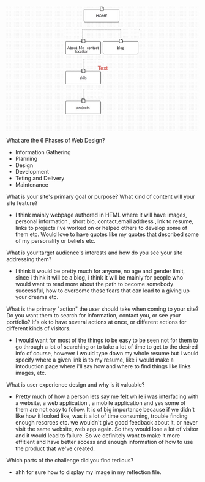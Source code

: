 


![Site Snapshot](Site-map.png)



What are the 6 Phases of Web Design?
* Information Gathering
* Planning
* Design
* Development
* Teting and Delivery
* Maintenance

What is your site's primary goal or purpose? What kind of content will your site feature?
* I think mainly webpage authored in HTML where it will have images, personal information , short bio, contact,email address ,link to resume, links to projects i've worked on or helped others to develop some of them etc. Would love to have quotes like my quotes that described some of my personality or beliefs etc.

What is your target audience's interests and how do you see your site addressing them?
* I think it would be pretty much for anyone, no age and gender limit, since i think it will be a blog, i think it will be mainly for people who would want to read more about the path to become somebody successful, how to overcome those fears that can lead to a giving up your dreams etc.

What is the primary "action" the user should take when coming to your site? Do you want them to search for information, contact you, or see your portfolio? It's ok to have several actions at once, or different actions for different kinds of visitors.
* I would want for most of the things to be easy to be seen not for them to go through a lot of searching or to take a lot of time to get to the desired info of course, however i would type down my whole resume but i would specify where a given link is to my resume, like i would make a intoduction page where i'll say how and where to find things like links images, etc.

What is user experience design and why is it valuable?
* Pretty much of how a person lets say me felt while i was interfacing with a website, a web application , a mobile application and yes some of them are not easy to follow. It is of big importance because if we didn't like how it looked like, was it a lot of time consuming, trouble finding enough resorces etc. we wouldn't give good feedback about it, or never visit the same website, web app again. So they would lose a lot of visitor and it would lead to failure. So we definitely want to make it more effitient and have better access and enough information of how to use the product that we've created.

Which parts of the challenge did you find tedious?
* ahh for sure how to display my image in my reflection file.
